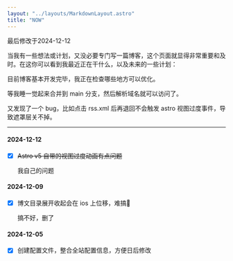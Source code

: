 ```yaml
---
layout: "../layouts/MarkdownLayout.astro"
title: "NOW"
---
```


最后修改于2024-12-12

当我有一些想法或计划，又没必要专门写一篇博客，这个页面就显得非常重要和及时。在这你可以看到我最近正在干什么，以及未来的一些计划：

目前博客基本开发完毕，我正在检查哪些地方可以优化。

等我睡一觉起来合并到 main 分支，然后解析域名就可以访问了。

又发现了一个 bug，比如点击 rss.xml 后再退回不会触发 astro 视图过度事件，导致遮罩层关不掉。

---

#### 2024-12-12

- [x] ~~Astro v5 自带的视图过度动画有点问题~~

    我自己的问题

#### 2024-12-09

- [x] 博文目录展开收起会在 ios 上位移，难搞🥲

    搞不好，删了

#### 2024-12-05

- [x] 创建配置文件，整合全站配置信息，方便日后修改
